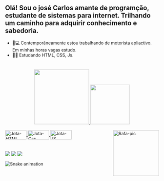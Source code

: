 ## Olá! Sou o josé Carlos amante de programção, estudante de sistemas para internet. Trilhando um caminho para adquirir conhecimento e sabedoria.


- 🚗💻 Contemporâneamente  estou  trabalhando de motorista apliactivo. Em minhas horas vagas estudo.
- 👨‍💻 Estudando HTML, CSS, Js.
#
#
<div align="center">
  <a href="https://github.com/Jota-C4rlos">
  <img height="180em" src="https://github-readme-stats.vercel.app/api?username=Jota-C4rlos&show_icons=true&theme=merko&include_all_commits=true&count_private=true"/>
  <img height="130em" src="https://github-readme-stats.vercel.app/api/top-langs/?username=Jota-C4rlos&layout=compact&langs_count=7&theme=chartreuse-dark"/>
</div>

<div style="display: inline_block"><br>
  <img align="center" alt="Jota-HTML" height="30" width="70" src="https://img.shields.io/badge/HTML5-E34F26?style=for-the-badge&logo=html5&logoColor=white">
  <img align="center" alt="Jota-Css" height="30" width="70" src="https://img.shields.io/badge/CSS3-1572B6?style=for-the-badge&logo=css3&logoColor=white">
  <img align="center" alt="Jota-JS" height="30" width="70" src="https://img.shields.io/badge/JavaScript-F7DF1E?style=for-the-badge&logo=javascript&logoColor=black">
  <img align="right" alt="Rafa-pic" height="150" style="border_adius:50px;" src="https://media.giphy.com/media/krkrHAEodHgzP72rTI/giphy.gif">
</div>

#

<div> 
	<a href = "mailto:jose.c4rlos.junior@hotmail.com"><img src="https://img.shields.io/badge/-Gmail-%23333?style=for-the-badge&logo=gmail&logoColor=white" target="_blank"></a>
	<a href="www.linkedin.com/in/josécarlosdias" target="_blank"><img src="https://img.shields.io/badge/-LinkedIn-%230077B5?style=for-the-badge&logo=linkedin&logoColor=white" target="_blank"></a> 
  <a href="https://www.instagram.com/jota_krlos_junior/" target="_blank"><img src="https://img.shields.io/badge/Instagram-E4405F?style=for-the-badge&logo=instagram&logoColor=white" target="_blank"></a>
   
 
  ![Snake animation](https://github.com/Jota-C4rlos/Jota-C4rlos/blob/output/github-contribution-grid-snake.svg)
 
</div>

